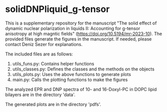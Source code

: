 # solidDNPliquid_g-tensor

This is a supplementary repository for the manuscript "The solid effect of dynamic nuclear polarization in liquids II: Accounting for g-tensor anisotropy at high magntic fields" (https://doi.org/10.5194/mr-2023-10). The provided files generate the figures in the manuscript. If needed, please contact Deniz Sezer for explanations.

The included files are as follows:

1. utils_funs.py: Contains helper functions
2. utils_classes.py: Defines the classes and the methods on the objects
3. utils_plots.py: Uses the above functions to generate plots
4. main.py: Calls the plotting functions to make the figures

The analyzed EPR and DNP spectra of 10- and 16-Doxyl-PC in DOPC lipid bilayers are in the directory 'data'.

The generated plots are in the directory 'pdfs'.
